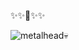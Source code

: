 ✨✨🌝✨✨

![metalhead💀](https://github.com/pibelanzallamas/metalhead/assets/108550263/5da210bc-5fc8-4682-9ebc-3464819f34de)
